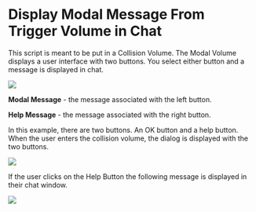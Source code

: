 # Display Modal Message From Trigger Volume in Chat

This script is meant to be put in a Collision Volume.  The Modal Volume displays a user interface with two buttons.  You select either button and a message is displayed in chat.

![](https://github.com/mojoD/Sansar-Simple-And-Reflex-Script-Integration/blob/master/images/ModalMessage.png)

**Modal Message** - the message associated with the left button.

**Help Message** - the message associated with the right button.

In this example, there are two buttons.  An OK button and a help button.  When the user enters the collision volume, the dialog is displayed with the two buttons.  

![](https://github.com/mojoD/Sansar-Simple-And-Reflex-Script-Integration/blob/master/images/ModalMessageInWorld1.png)

If the user clicks on the Help Button the following message is displayed in their chat window.

![](https://github.com/mojoD/Sansar-Simple-And-Reflex-Script-Integration/blob/master/images/ModalMessageInWorld2.png)
